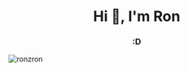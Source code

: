 <h1 align="center">Hi 👋, I'm Ron</h1>
<h3 align="center">:D </h3>

<p align="left">
</p>


<p><img align="center" src="https://github-readme-streak-stats.herokuapp.com/?user=ronzron&" alt="ronzron" /></p>

